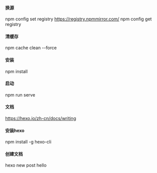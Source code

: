 #### 换源
npm config set registry https://registry.npmmirror.com/
npm config get registry

#### 清缓存
npm cache clean --force

#### 安装
npm install

#### 启动
npm run serve

#### 文档
https://hexo.io/zh-cn/docs/writing

#### 安装hexo
npm install -g hexo-cli

#### 创建文档
hexo new post hello
